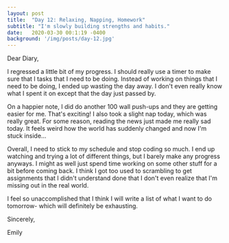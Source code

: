 ```yaml
---
layout: post
title:  "Day 12: Relaxing, Napping, Homework"
subtitle: "I'm slowly building strengths and habits."
date:   2020-03-30 00:1:19 -0400
background: '/img/posts/day-12.jpg'
---
```


Dear Diary,

I regressed a little bit of my progress. I should really use a timer to make sure that I tasks that I need to be doing. Instead of working on things that I need to be doing, I ended up wasting the day away. I don't even really know what I spent it on except that the day just passed by.

On a happier note, I did do another 100 wall push-ups and they are getting easier for me. That's exciting! I also took a slight nap today, which was really great. For some reason, reading the news just made me really sad today. It feels weird how the world has suddenly changed and now I'm stuck inside...

Overall, I need to stick to my schedule and stop coding so much. I end up watching and trying a lot of different things, but I barely make any progress anyways. I might as well just spend time working on some other stuff for a bit before coming back. I think I got too used to scrambling to get assignments that I didn't understand done that I don't even realize that I'm missing out in the real world. 

I feel so unaccomplished that I think I will write a list of what I want to do tomorrow- which will definitely be exhausting. 

Sincerely,

Emily